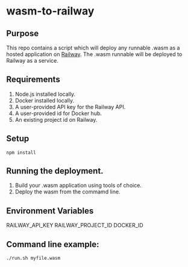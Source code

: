 # wasm-to-railway

## Purpose

This repo contains a script which will deploy any runnable .wasm as a hosted application on [Railway](https://railway.app/).  The .wasm runnable will be deployed to Railway as a service.

## Requirements

1. Node.js installed locally.
2. Docker installed locally.
3. A user-provided API key for the Railway API.
4. A user-provided id for Docker hub.
5. An existing project id on Railway.

## Setup

`npm install`

## Running the deployment.

1.  Build your .wasm application using tools of choice.
2.  Deploy the wasm from the commamd line.

## Environment Variables

RAILWAY_API_KEY
RAILWAY_PROJECT_ID
DOCKER_ID

## Command line example:

`./run.sh myfile.wasm`





